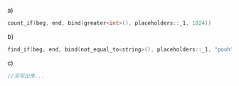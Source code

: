 a) 
```c++
count_if(beg, end, bind(greater<int>(), placeholders::_1, 1024))
```

b)
```c++
find_if(beg, end, bind(not_equal_to<string>(), placeholders::_1, "pooh"))
```

c)
```c++
//没写出来...
```